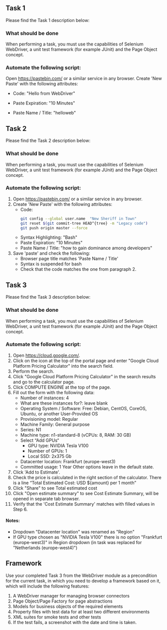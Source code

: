 ## Task 1

Please find the Task 1 description below:

### What should be done
When performing a task, you must use the capabilities of Selenium WebDriver, a unit test framework (for example JUnit) and the Page Object concept.

### Automate the following script:

Open https://pastebin.com/ or a similar service in any browser.
Create 'New Paste' with the following attributes:
* Code: "Hello from WebDriver"

* Paste Expiration: "10 Minutes"

* Paste Name / Title: "helloweb"


## Task 2

Please find the Task 2 description below:

### What should be done
When performing a task, you must use the capabilities of Selenium WebDriver, a unit test framework (for example JUnit) and the Page Object concept.

### Automate the following script:

1. Open https://pastebin.com/ or a similar service in any browser.
2. Create 'New Paste' with the following attributes:
    * Code:
      ```bash
      git config --global user.name  "New Sheriff in Town"
      git reset $(git commit-tree HEAD^{tree} -m "Legacy code")
      git push origin master --force
      ```
    * Syntax Highlighting: "Bash"
    * Paste Expiration: "10 Minutes"
    * Paste Name / Title: "how to gain dominance among developers"
3. Save 'paste' and check the following:
    * Browser page title matches 'Paste Name / Title'
    * Syntax is suspended for bash
    * Check that the code matches the one from paragraph 2.


## Task 3

Please find the Task 3 description below:

### What should be done
When performing a task, you must use the capabilities of Selenium WebDriver, a unit test framework (for example JUnit) and the Page Object concept.

### Automate the following script:

1. Open https://cloud.google.com/.
2. Click on the icon at the top of the portal page and enter "Google Cloud Platform Pricing Calculator" into the search field.
3. Perform the search.
4. Click "Google Cloud Platform Pricing Calculator" in the search results and go to the calculator page.
5. Click COMPUTE ENGINE at the top of the page.
6. Fill out the form with the following data:
   * Number of instances: 4
   * What are these instances for?: leave blank
   * Operating System / Software: Free: Debian, CentOS, CoreOS, Ubuntu, or another User-Provided OS
   * Provisioning model: Regular
   * Machine Family: General purpose
   * Series: N1
   * Machine type: n1-standard-8 (vCPUs: 8, RAM: 30 GB)
   * Select “Add GPUs“
     * GPU type: NVIDIA Tesla V100
     * Number of GPUs: 1
     * Local SSD: 2x375 Gb
   * Datacenter location: Frankfurt (europe-west3)
   * Committed usage: 1 Year
     Other options leave in the default state.
7. Click 'Add to Estimate'.
8. Check the price is calculated in the right section of the calculator. There is a line “Total Estimated Cost: USD ${amount} per 1 month”
9. Click "Share" to see Total estimated cost
10. Click "Open estimate summary" to see Cost Estimate Summary, will be opened in separate tab browser.
11. Verify that the 'Cost Estimate Summary' matches with filled values in Step 6.


#### Notes:
* Dropdown "Datacenter location" was renamed as "Region"
* If GPU type chosen as "NVIDIA Tesla V100" there is no option "Frankfurt (europe-west3)" in Region dropdown (in task was replaced for "Netherlands (europe-west4)")


## Framework

Use your completed Task 3 from the WebDriver module as a precondition for the current task, in which you need to develop a framework based on it, which will include the following features:

1. A WebDriver manager for managing browser connectors
2. Page Object/Page Factory for page abstractions
3. Models for business objects of the required elements
4. Property files with test data for at least two different environments
5. XML suites for smoke tests and other tests
6. If the test fails, a screenshot with the date and time is taken.


